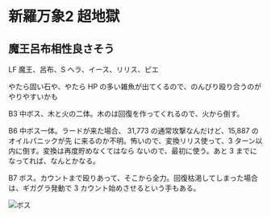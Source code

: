 # 新羅万象2 超地獄

## 魔王呂布相性良さそう

LF 魔王、呂布、S ヘラ、イース、リリス、ピエ

やたら固い石や、やたら HP の多い雑魚が出てくるので、のんびり殴り合うのがやりやすいかも

B3 中ボス、木と火の二体。木のは回復を作ってくれるので、火から倒す。

B6 中ボス一体。ラードが来た場合、 31,773 の通常攻撃なんだけど、15,887 のオイルパニックが先
に来るのか不明。怖いので、変換リリス使って、3 ターン以内に倒す。変換は再度貯めなくてはなら
ないので、最初に使う。あと 3 までになってれば、なんとかなる。

B7 ボス。カウントまで殴りあって、そこから全力。回復枯渇してしまった場合は、ギガグラ発動で
3 カウント始めさせるという手もある。

![ボス](http://i.imgur.com/3veyYyAl.jpg)

<!-- vim: set tw=90 filetype=markdown : -->
